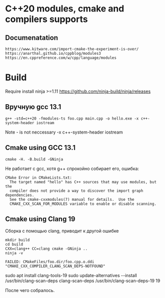 # C++20 modules, cmake and compilers supports

## Documenatation

    https://www.kitware.com/import-cmake-the-experiment-is-over/
    https://anarthal.github.io/cppblog/modules3
    https://en.cppreference.com/w/cpp/language/modules

# Build

Require install ninja >=1.11 https://github.com/ninja-build/ninja/releases

## Вручную gcc 13.1

```
g++ -std=c++20 -fmodules-ts foo.cpp main.cpp -o hello.exe -x c++-system-header iostream
```

Note - is not neccessary -x c++-system-header iostream 

## Cmake using GCC 13.1

```
cmake -H. -B.build -GNinja  
```

Не работает с gcc, хотя g++ спрокойно собирает его, ошибка:

```
CMake Error in CMakeLists.txt:
  The target named "hello" has C++ sources that may use modules, but the
  compiler does not provide a way to discover the import graph dependencies.
  See the cmake-cxxmodules(7) manual for details.  Use the
  CMAKE_CXX_SCAN_FOR_MODULES variable to enable or disable scanning.

```

## Cmake using Clang 19

Сборка с помощью clang, приводит к другой ошибке

```
mkdir build
cd build
CXX=clang++ CC=clang cmake -GNinja ..
ninja -v
```

```
FAILED: CMakeFiles/foo.dir/foo.cpp.o.ddi 
"CMAKE_CXX_COMPILER_CLANG_SCAN_DEPS-NOTFOUND"
```

sudo apt install clang-tools-19
sudo update-alternatives --install /usr/bin/clang-scan-deps clang-scan-deps /usr/bin/clang-scan-deps-19 19

После чего собралось.

